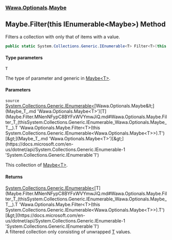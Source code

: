 ### [Wawa.Optionals](Wawa.Optionals.md 'Wawa.Optionals').[Maybe](Maybe.md 'Wawa.Optionals.Maybe')

## Maybe.Filter<T>(this IEnumerable<Maybe<T>>) Method

Filters a collection with only that of items with a value.

```csharp
public static System.Collections.Generic.IEnumerable<T> Filter<T>(this System.Collections.Generic.IEnumerable<Wawa.Optionals.Maybe<T>> source);
```
#### Type parameters

<a name='Wawa.Optionals.Maybe.Filter_T_(thisSystem.Collections.Generic.IEnumerable_Wawa.Optionals.Maybe_T__).T'></a>

`T`

The type of parameter and generic in [Maybe&lt;T&gt;](Maybe_T_.md 'Wawa.Optionals.Maybe<T>').
#### Parameters

<a name='Wawa.Optionals.Maybe.Filter_T_(thisSystem.Collections.Generic.IEnumerable_Wawa.Optionals.Maybe_T__).source'></a>

`source` [System.Collections.Generic.IEnumerable&lt;](https://docs.microsoft.com/en-us/dotnet/api/System.Collections.Generic.IEnumerable-1 'System.Collections.Generic.IEnumerable`1')[Wawa.Optionals.Maybe&lt;](Maybe_T_.md 'Wawa.Optionals.Maybe<T>')[T](Maybe.Filter.MNenNFypC8BYFxWVYmwJiQ.md#Wawa.Optionals.Maybe.Filter_T_(thisSystem.Collections.Generic.IEnumerable_Wawa.Optionals.Maybe_T__).T 'Wawa.Optionals.Maybe.Filter<T>(this System.Collections.Generic.IEnumerable<Wawa.Optionals.Maybe<T>>).T')[&gt;](Maybe_T_.md 'Wawa.Optionals.Maybe<T>')[&gt;](https://docs.microsoft.com/en-us/dotnet/api/System.Collections.Generic.IEnumerable-1 'System.Collections.Generic.IEnumerable`1')

This collection of [Maybe&lt;T&gt;](Maybe_T_.md 'Wawa.Optionals.Maybe<T>').

#### Returns
[System.Collections.Generic.IEnumerable&lt;](https://docs.microsoft.com/en-us/dotnet/api/System.Collections.Generic.IEnumerable-1 'System.Collections.Generic.IEnumerable`1')[T](Maybe.Filter.MNenNFypC8BYFxWVYmwJiQ.md#Wawa.Optionals.Maybe.Filter_T_(thisSystem.Collections.Generic.IEnumerable_Wawa.Optionals.Maybe_T__).T 'Wawa.Optionals.Maybe.Filter<T>(this System.Collections.Generic.IEnumerable<Wawa.Optionals.Maybe<T>>).T')[&gt;](https://docs.microsoft.com/en-us/dotnet/api/System.Collections.Generic.IEnumerable-1 'System.Collections.Generic.IEnumerable`1')  
A filtered collection only consisting of unwrapped [T](Maybe.Filter.MNenNFypC8BYFxWVYmwJiQ.md#Wawa.Optionals.Maybe.Filter_T_(thisSystem.Collections.Generic.IEnumerable_Wawa.Optionals.Maybe_T__).T 'Wawa.Optionals.Maybe.Filter<T>(this System.Collections.Generic.IEnumerable<Wawa.Optionals.Maybe<T>>).T') values.
